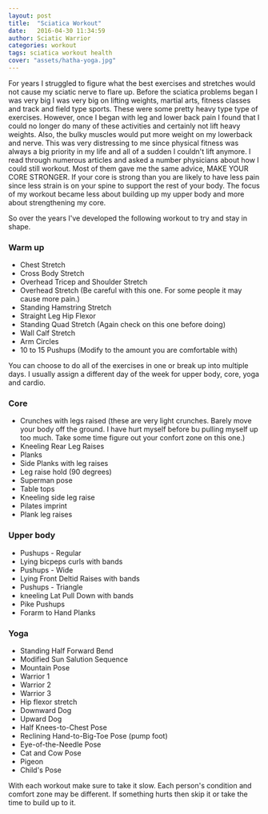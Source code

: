 ```yaml
---
layout: post
title:  "Sciatica Workout"
date:   2016-04-30 11:34:59
author: Sciatic Warrior
categories: workout
tags: sciatica workout health
cover: "assets/hatha-yoga.jpg"
---
```


For years I struggled to figure what the best exercises and stretches would not cause my sciatic nerve to flare up. Before the sciatica problems began I was very big I was very big on lifting weights, martial arts, fitness classes and track and field type sports. These were some pretty heavy type type of exercises. However, once I began with leg and lower back pain I found that I could no longer do many of these activities and certainly not lift heavy weights. Also, the bulky muscles would put more weight on my lowerback and nerve. This was very distressing to me since physical fitness was always a big priority in my life and all of a sudden I couldn't lift anymore. I read through numerous articles and asked a number physicians about how I could still workout. Most of them gave me the same advice, MAKE YOUR CORE STRONGER. If your core is strong than you are likely to have less pain since less strain is on your spine to support the rest of your body. The focus of my workout became less about building up my upper body and more about strengthening my core. 

So over the years I've developed the following workout to try and stay in shape.

### Warm up

* Chest Stretch 
* Cross Body Stretch
* Overhead Tricep and Shoulder Stretch
* Overhead Stretch (Be careful with this one. For some people it may cause more pain.)
* Standing Hamstring Stretch
* Straight Leg Hip Flexor 
* Standing Quad Stretch (Again check on this one before doing)
* Wall Calf Stretch
* Arm Circles
* 10 to 15 Pushups (Modify to the amount you are comfortable with)

You can choose to do all of the exercises in one or break up into multiple days. I usually assign a different day of the week for upper body, core, yoga and cardio.

### Core

* Crunches with legs raised (these are very light crunches. Barely move your body off the ground. I have hurt myself before bu pulling myself up too much. Take some time figure out your confort zone on this one.)
* Kneeling Rear Leg Raises
* Planks
* Side Planks with leg raises
* Leg raise hold (90 degrees)
* Superman pose
* Table tops
* Kneeling side leg raise
* Pilates imprint
* Plank leg raises

### Upper body

* Pushups - Regular
* Lying bicpeps curls with bands
* Pushups - Wide
* Lying Front Deltid Raises with bands
* Pushups - Triangle
* kneeling Lat Pull Down with bands
* Pike Pushups
* Forarm to Hand Planks

### Yoga

* Standing Half Forward Bend
* Modified Sun Salution Sequence
* Mountain Pose
* Warrior 1
* Warrior 2
* Warrior 3
* Hip flexor stretch
* Downward Dog
* Upward Dog
* Half Knees-to-Chest Pose
* Reclining Hand-to-Big-Toe Pose (pump foot)
* Eye-of-the-Needle Pose
* Cat and Cow Pose
* Pigeon
* Child's Pose

With each workout make sure to take it slow. Each person's condition and comfort zone may be different. If something hurts then skip it or take the time to build up to it. 
